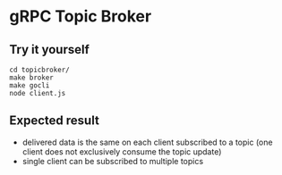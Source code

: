 # gRPC Topic Broker

## Try it yourself
    cd topicbroker/ 
    make broker
    make gocli 
    node client.js

## Expected result
- delivered data is the same on each client subscribed to a topic (one client does not exclusively consume the topic update)
- single client can be subscribed to multiple topics
